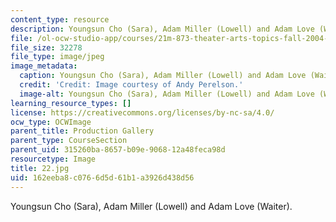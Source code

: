 ```yaml
---
content_type: resource
description: Youngsun Cho (Sara), Adam Miller (Lowell) and Adam Love (Waiter).
file: /ol-ocw-studio-app/courses/21m-873-theater-arts-topics-fall-2004-january-iap-2005/162eeba8c0766d5d61b1a3926d438d56_22.jpg
file_size: 32278
file_type: image/jpeg
image_metadata:
  caption: Youngsun Cho (Sara), Adam Miller (Lowell) and Adam Love (Waiter).
  credit: 'Credit: Image courtesy of Andy Perelson.'
  image-alt: Youngsun Cho (Sara), Adam Miller (Lowell) and Adam Love (Waiter).
learning_resource_types: []
license: https://creativecommons.org/licenses/by-nc-sa/4.0/
ocw_type: OCWImage
parent_title: Production Gallery
parent_type: CourseSection
parent_uid: 315260ba-8657-b09e-9068-12a48feca98d
resourcetype: Image
title: 22.jpg
uid: 162eeba8-c076-6d5d-61b1-a3926d438d56
---
```

Youngsun Cho (Sara), Adam Miller (Lowell) and Adam Love (Waiter).